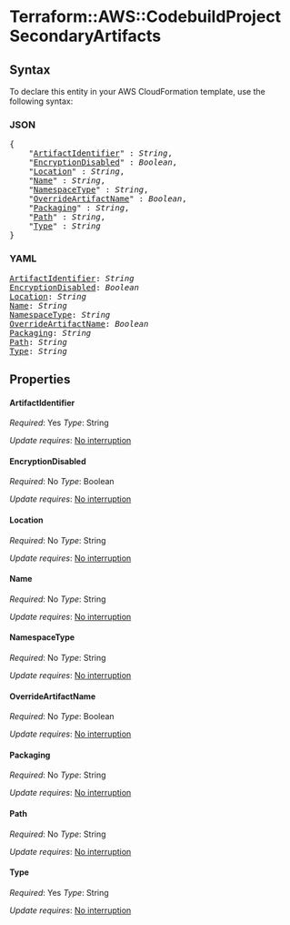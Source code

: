 # Terraform::AWS::CodebuildProject SecondaryArtifacts

## Syntax

To declare this entity in your AWS CloudFormation template, use the following syntax:

### JSON

<pre>
{
    "<a href="#artifactidentifier" title="ArtifactIdentifier">ArtifactIdentifier</a>" : <i>String</i>,
    "<a href="#encryptiondisabled" title="EncryptionDisabled">EncryptionDisabled</a>" : <i>Boolean</i>,
    "<a href="#location" title="Location">Location</a>" : <i>String</i>,
    "<a href="#name" title="Name">Name</a>" : <i>String</i>,
    "<a href="#namespacetype" title="NamespaceType">NamespaceType</a>" : <i>String</i>,
    "<a href="#overrideartifactname" title="OverrideArtifactName">OverrideArtifactName</a>" : <i>Boolean</i>,
    "<a href="#packaging" title="Packaging">Packaging</a>" : <i>String</i>,
    "<a href="#path" title="Path">Path</a>" : <i>String</i>,
    "<a href="#type" title="Type">Type</a>" : <i>String</i>
}
</pre>

### YAML

<pre>
<a href="#artifactidentifier" title="ArtifactIdentifier">ArtifactIdentifier</a>: <i>String</i>
<a href="#encryptiondisabled" title="EncryptionDisabled">EncryptionDisabled</a>: <i>Boolean</i>
<a href="#location" title="Location">Location</a>: <i>String</i>
<a href="#name" title="Name">Name</a>: <i>String</i>
<a href="#namespacetype" title="NamespaceType">NamespaceType</a>: <i>String</i>
<a href="#overrideartifactname" title="OverrideArtifactName">OverrideArtifactName</a>: <i>Boolean</i>
<a href="#packaging" title="Packaging">Packaging</a>: <i>String</i>
<a href="#path" title="Path">Path</a>: <i>String</i>
<a href="#type" title="Type">Type</a>: <i>String</i>
</pre>

## Properties

#### ArtifactIdentifier

_Required_: Yes
_Type_: String

_Update requires_: [No interruption](https://docs.aws.amazon.com/AWSCloudFormation/latest/UserGuide/using-cfn-updating-stacks-update-behaviors.html#update-no-interrupt)

#### EncryptionDisabled

_Required_: No
_Type_: Boolean

_Update requires_: [No interruption](https://docs.aws.amazon.com/AWSCloudFormation/latest/UserGuide/using-cfn-updating-stacks-update-behaviors.html#update-no-interrupt)

#### Location

_Required_: No
_Type_: String

_Update requires_: [No interruption](https://docs.aws.amazon.com/AWSCloudFormation/latest/UserGuide/using-cfn-updating-stacks-update-behaviors.html#update-no-interrupt)

#### Name

_Required_: No
_Type_: String

_Update requires_: [No interruption](https://docs.aws.amazon.com/AWSCloudFormation/latest/UserGuide/using-cfn-updating-stacks-update-behaviors.html#update-no-interrupt)

#### NamespaceType

_Required_: No
_Type_: String

_Update requires_: [No interruption](https://docs.aws.amazon.com/AWSCloudFormation/latest/UserGuide/using-cfn-updating-stacks-update-behaviors.html#update-no-interrupt)

#### OverrideArtifactName

_Required_: No
_Type_: Boolean

_Update requires_: [No interruption](https://docs.aws.amazon.com/AWSCloudFormation/latest/UserGuide/using-cfn-updating-stacks-update-behaviors.html#update-no-interrupt)

#### Packaging

_Required_: No
_Type_: String

_Update requires_: [No interruption](https://docs.aws.amazon.com/AWSCloudFormation/latest/UserGuide/using-cfn-updating-stacks-update-behaviors.html#update-no-interrupt)

#### Path

_Required_: No
_Type_: String

_Update requires_: [No interruption](https://docs.aws.amazon.com/AWSCloudFormation/latest/UserGuide/using-cfn-updating-stacks-update-behaviors.html#update-no-interrupt)

#### Type

_Required_: Yes
_Type_: String

_Update requires_: [No interruption](https://docs.aws.amazon.com/AWSCloudFormation/latest/UserGuide/using-cfn-updating-stacks-update-behaviors.html#update-no-interrupt)

